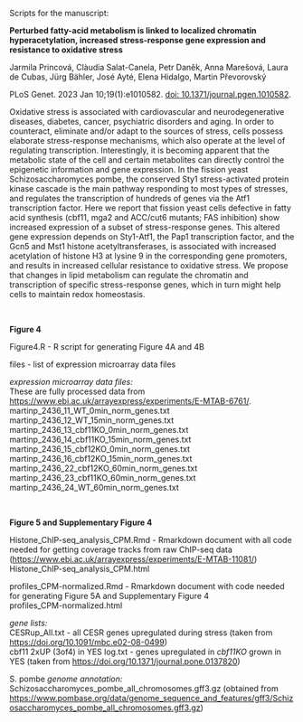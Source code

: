 Scripts for the manuscript:

**Perturbed fatty-acid metabolism is linked to localized chromatin hyperacetylation, increased stress-response gene expression and resistance to oxidative stress**

Jarmila Princová, Clàudia Salat-Canela, Petr Daněk, Anna Marešová, Laura de Cubas, Jürg Bähler, José Ayté, Elena Hidalgo, Martin Převorovský

PLoS Genet. 2023 Jan 10;19(1):e1010582. <a href=https://doi.org/10.1371/journal.pgen.1010582>doi: 10.1371/journal.pgen.1010582</a>.

Oxidative stress is associated with cardiovascular and neurodegenerative diseases, diabetes, cancer, psychiatric disorders and aging. In order to counteract, eliminate and/or adapt to the sources of stress, cells possess elaborate stress-response mechanisms, which also operate at the level of regulating transcription. Interestingly, it is becoming apparent that the metabolic state of the cell and certain metabolites can directly control the epigenetic information and gene expression. In the fission yeast Schizosaccharomyces pombe, the conserved Sty1 stress-activated protein kinase cascade is the main pathway responding to most types of stresses, and regulates the transcription of hundreds of genes via the Atf1 transcription factor. Here we report that fission yeast cells defective in fatty acid synthesis (cbf11, mga2 and ACC/cut6 mutants; FAS inhibition) show increased expression of a subset of stress-response genes. This altered gene expression depends on Sty1-Atf1, the Pap1 transcription factor, and the Gcn5 and Mst1 histone acetyltransferases, is associated with increased acetylation of histone H3 at lysine 9 in the corresponding gene promoters, and results in increased cellular resistance to oxidative stress. We propose that changes in lipid metabolism can regulate the chromatin and transcription of specific stress-response genes, which in turn might help cells to maintain redox homeostasis.

<br>

**Figure 4**

Figure4.R - R script for generating Figure 4A and 4B

files - list of expression microarray data files

_expression microarray data files:_ <br>
These are fully processed data from https://www.ebi.ac.uk/arrayexpress/experiments/E-MTAB-6761/. <br>
martinp_2436_11_WT_0min_norm_genes.txt <br>
martinp_2436_12_WT_15min_norm_genes.txt <br>
martinp_2436_13_cbf11KO_0min_norm_genes.txt <br>
martinp_2436_14_cbf11KO_15min_norm_genes.txt <br>
martinp_2436_15_cbf12KO_0min_norm_genes.txt <br>
martinp_2436_16_cbf12KO_15min_norm_genes.txt <br>
martinp_2436_22_cbf12KO_60min_norm_genes.txt <br>
martinp_2436_23_cbf11KO_60min_norm_genes.txt <br>
martinp_2436_24_WT_60min_norm_genes.txt

<br>
  
**Figure 5 and Supplementary Figure 4**

Histone_ChIP-seq_analysis_CPM.Rmd - Rmarkdown document with all code needed for getting coverage tracks from raw ChIP-seq data (https://www.ebi.ac.uk/arrayexpress/experiments/E-MTAB-11081/) <br>
Histone_ChIP-seq_analysis_CPM.html

profiles_CPM-normalized.Rmd - Rmarkdown document with code needed for generating Figure 5A and Supplementary Figure 4 <br>
profiles_CPM-normalized.html

_gene lists:_ <br>
CESRup_All.txt - all CESR genes upregulated during stress (taken from https://doi.org/10.1091/mbc.e02-08-0499) <br>
cbf11 2xUP (3of4) in YES log.txt - genes upregulated in _cbf11KO_ grown in YES (taken from https://doi.org/10.1371/journal.pone.0137820)

S. pombe _genome annotation:_ <br>
Schizosaccharomyces_pombe_all_chromosomes.gff3.gz (obtained from https://www.pombase.org/data/genome_sequence_and_features/gff3/Schizosaccharomyces_pombe_all_chromosomes.gff3.gz)
